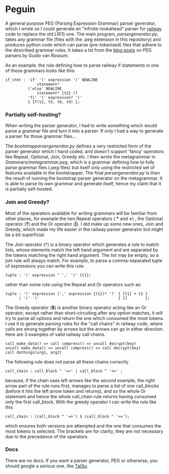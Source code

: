 # Peguin

A general purpose PEG (Parsing Expression Grammar) parser generator, which I wrote so I could generate an "infinite-lookahead" parser for [railway](https://github.com/jndean/railway) code to replace the old LR(1) one. The main program, _parsergenerator.py_, takes any grammar file (files with the .peg extension in this repository) and produces python code which can parse (pre-tokenised) files that adhere to the described grammar rules. It takes a lot from the [blog posts](https://medium.com/@gvanrossum_83706/peg-parsers-7ed72462f97c) on PEG parsers by Guido van Rossum.

As an example, the rule defining how to parse railway if statements in one of these grammars looks like this:

```peg
if_stmt : 'if' '(' expression ')' NEWLINE
              statement*
          ('else' NEWLINE
              statement* {t2} )?
          'fi' '(' expression? ')'
          { If(t2, t5, t6, t9) };
```



### Partially self-hosting?

When writing the parser generator, I had to write something which would parse a grammar file and turn it into a parser. If only I had a way to generate a parser for those grammar files... 

The _bootstrapparsergenerator.py_ defines a very restricted form of the parser generator which I hand coded, and doesn't support 'fancy' operators like Repeat, Optional, Join, Greedy etc. I then wrote the metagrammar in _Grammars/metagrammar.peg_, which is a grammar defining how to fully parse grammar files (.peg files) but itself only using the restricted set of features available in the bootstrapper. The final _parsergenerator.py_ is then the result of running the bootstrap parser generator on the metagrammar. It is able to parse its own grammar and generate itself, hence my claim that it is partially self-hosted.



### Join and Greedy?

Most of the operators available for writing grammars will be familiar from other places, for example the two Repeat operators ( __*__ and __+__) , the Optional operator (__?__) and the Or operator (__|__). I did make up some new ones, Join and Greedy, which made my life easier in the railway parser generator but might be a bit superficial. 

The Join operator (__^__) is a binary operator which generates a rule to match lists, whose elements match the left hand argument and are separated by the tokens matching the right hand argument. The list may be empty, so a join rule will always match. For example, to parse a comma-separated tuple of expressions you can write this rule:

```PEG
tuple : '(' expression ^ ',' ')' {t1};
```

rather than some rule using the Repeat and Or operators such as:

```PEG
tuple : '(' expression (',' expression {t1})* ')' { [t1] + t2 }
      | '(' ')'                                   { []        };
```

The Greedy operator (__$__) is another binary operator acting like an Or operator, except rather than short-circuiting after any option matches, it will try to parse all options and return the one which consumed the most tokens. I use it to generate parsing rules for the "call chains" in railway code, where calls are strung together by arrows but the arrows can go in either direction. Here are 3 examples of valid railway call chains.

```railway
call make_data() => call compress() => uncall decrypt(key)
uncall make_data() <= uncall compress() <= call decrypt(key)
call dothings(arg1, arg2)
```

The following rule does not parse all these chains correctly

```PEG
call_chain : call_block ^ '=>' | call_block ^ '<=' ;
```

because, if the chain uses left arrows like the second example, the right arrow part of the rule runs first, manages to parse a list of one call_blocks (before it hits the left arrow token and returns), and so the whole Or statement and hence the whole call_chain rule returns having consumed only the first call_block. With the greedy operator I can write the rule like this

```PEG
call_chain : (call_block ^ '=>') $ (call_block ^ '<=');
```

which ensures both versions are attempted and the one that consumes the most tokens is selected. The brackets are for clarity, they are not necessary due to the precedence of the operators.

### Docs

There are no docs. If you want a parser generator, PEG or otherwise, you should google a serious one, like [TatSu](https://github.com/neogeny/TatSu).